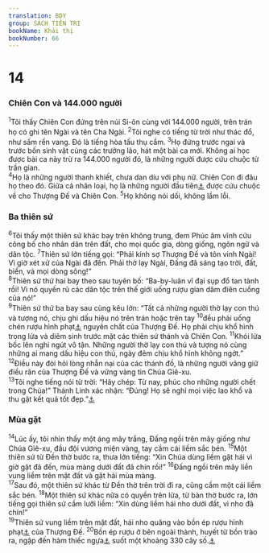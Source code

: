 ```yaml
---
translation: BDY
group: SÁCH TIÊN TRI
bookName: Khải thị 
bookNumber: 66
---
```


<div class="title"><h1>14</h1><h3>Chiên Con và 144.000 người</h3></div>
<span class="verse kh_14_1"><sup>1</sup>Tôi thấy Chiên Con đứng trên núi Si-ôn cùng với 144.000 người, trên trán họ có ghi tên Ngài và tên Cha Ngài. </span>
<span class="verse kh_14_2"><sup>2</sup>Tôi nghe có tiếng từ trời như thác đổ, như sấm rền vang. Đó là tiếng hòa tấu thụ cầm. </span>
<span class="verse kh_14_3"><sup>3</sup>Họ đứng trước ngai và trước bốn sinh vật cùng các trưởng lão, hát một bài ca mới. Không ai học được bài ca này trừ ra 144.000 người đó, là những người được cứu chuộc từ trần gian.<br/></span>
<span class="verse kh_14_4"><sup>4</sup>Họ là những người thanh khiết, chưa dan díu với phụ nữ. Chiên Con đi đâu họ theo đó. Giữa cả nhân loại, họ là những người đầu tiên<a href="#" data-toggle="tooltip" data-placement="bottom" title="Nt trái đầu mùa">⚓</a> được cứu chuộc về cho Thượng Đế và Chiên Con. </span>
<span class="verse kh_14_5"><sup>5</sup>Họ không nói dối, không lầm lỗi.</span>
<div class="title"><h3>Ba thiên sứ</h3></div>
<span class="verse kh_14_6"><sup>6</sup>Tôi thấy một thiên sứ khác bay trên không trung, đem Phúc âm vĩnh cửu công bố cho nhân dân trên đất, cho mọi quốc gia, dòng giống, ngôn ngữ và dân tộc. </span>
<span class="verse kh_14_7"><sup>7</sup>Thiên sứ lớn tiếng gọi: “Phải kính sợ Thượng Đế và tôn vinh Ngài! Vì giờ xét xử của Ngài đã đến. Phải thờ lạy Ngài, Đấng đã sáng tạo trời, đất, biển, và mọi dòng sông!”<br/></span>
<span class="verse kh_14_8"><sup>8</sup>Thiên sứ thứ hai bay theo sau tuyên bố: “Ba-by-luân vĩ đại sụp đổ tan tành rồi! Vì nó quyến rũ các dân tộc trên thế giới uống rượu gian dâm điên cuồng của nó!”<br/></span>
<span class="verse kh_14_9"><sup>9</sup>Thiên sứ thứ ba bay sau cùng kêu lớn: “Tất cả những người thờ lạy con thú và tượng nó, chịu ghi dấu hiệu nó trên trán hoặc trên tay  </span>
<span class="verse kh_14_10"><sup>10</sup>đều phải uống chén rượu hình phạt<a href="#" data-toggle="tooltip" data-placement="bottom" title="Nt phẫn nộ">⚓</a> nguyên chất của Thượng Đế. Họ phải chịu khổ hình trong lửa và diêm sinh trước mặt các thiên sứ thánh và Chiên Con. </span>
<span class="verse kh_14_11"><sup>11</sup>Khói lửa bốc lên nghi ngút vô tận. Những người thờ lạy con thú và tượng nó cùng những ai mang dấu hiệu con thú, ngày đêm chịu khổ hình không ngớt.”<br/></span>
<span class="verse kh_14_12"><sup>12</sup>Điều này đòi hỏi lòng nhẫn nại của các thánh đồ, là những người vâng giữ điều răn của Thượng Đế và vững vàng tin Chúa Giê-xu.<br/></span>
<span class="verse kh_14_13"><sup>13</sup>Tôi nghe tiếng nói từ trời: “Hãy chép: Từ nay, phúc cho những người chết trong Chúa!” Thánh Linh xác nhận: “Đúng! Họ sẽ nghỉ mọi việc lao khổ và thu gặt kết quả tốt đẹp.”<a href="#" data-toggle="tooltip" data-placement="bottom" title="Nt việc làm họ đi theo họ">⚓</a></span>
<div class="title"><h3>Mùa gặt</h3></div>
<span class="verse kh_14_14"><sup>14</sup>Lúc ấy, tôi nhìn thấy một áng mây trắng, Đấng ngồi trên mây giống như Chúa Giê-xu, đầu đội vương miện vàng, tay cầm cái liềm sắc bén. </span>
<span class="verse kh_14_15"><sup>15</sup>Một thiên sứ từ Đền thờ bước ra, thưa lớn tiếng: “Xin Chúa dùng liềm gặt hái vì giờ gặt đã đến, mùa màng dưới đất đã chín rồi!” </span>
<span class="verse kh_14_16"><sup>16</sup>Đấng ngồi trên mây liền vung liềm trên mặt đất và gặt hái mùa màng.<br/></span>
<span class="verse kh_14_17"><sup>17</sup>Sau đó, một thiên sứ khác từ Đền thờ trên trời đi ra, cũng cầm một cái liềm sắc bén. </span>
<span class="verse kh_14_18"><sup>18</sup>Một thiên sứ khác nữa có quyền trên lửa, từ bàn thờ bước ra, lớn tiếng gọi thiên sứ cầm lưỡi liềm: “Xin dùng liềm hái nho dưới đất, vì nho đã chín!”<br/></span>
<span class="verse kh_14_19"><sup>19</sup>Thiên sứ vung liềm trên mặt đất, hái nho quăng vào bồn ép rượu hình phạt<a href="#" data-toggle="tooltip" data-placement="bottom" title="Nt phẫn nộ">⚓</a> của Thượng Đế. </span>
<span class="verse kh_14_20"><sup>20</sup>Bồn ép rượu ở bên ngoài thành, huyết từ bồn trào ra, ngập đến hàm thiếc ngựa<a href="#" data-toggle="tooltip" data-placement="bottom" title="Độ một thước rưỡi">⚓</a> suốt một khoảng 330 cây số.<a href="#" data-toggle="tooltip" data-placement="bottom" title="Nt 1.600 stadia">⚓</a></span>
